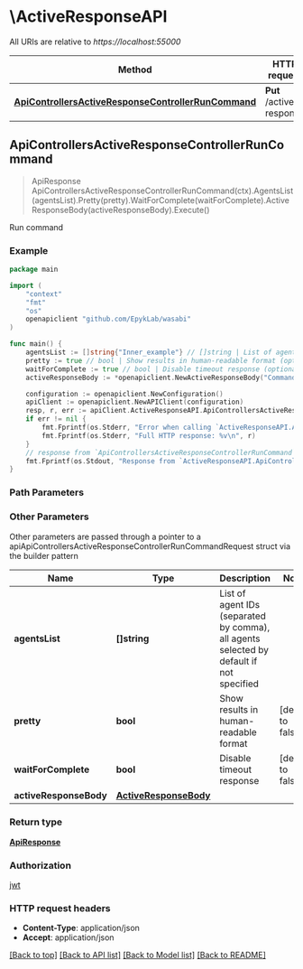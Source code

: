 # \ActiveResponseAPI

All URIs are relative to *https://localhost:55000*

Method | HTTP request | Description
------------- | ------------- | -------------
[**ApiControllersActiveResponseControllerRunCommand**](ActiveResponseAPI.md#ApiControllersActiveResponseControllerRunCommand) | **Put** /active-response | Run command



## ApiControllersActiveResponseControllerRunCommand

> ApiResponse ApiControllersActiveResponseControllerRunCommand(ctx).AgentsList(agentsList).Pretty(pretty).WaitForComplete(waitForComplete).ActiveResponseBody(activeResponseBody).Execute()

Run command



### Example

```go
package main

import (
	"context"
	"fmt"
	"os"
	openapiclient "github.com/EpykLab/wasabi"
)

func main() {
	agentsList := []string{"Inner_example"} // []string | List of agent IDs (separated by comma), all agents selected by default if not specified (optional)
	pretty := true // bool | Show results in human-readable format (optional) (default to false)
	waitForComplete := true // bool | Disable timeout response (optional) (default to false)
	activeResponseBody := *openapiclient.NewActiveResponseBody("Command_example") // ActiveResponseBody |  (optional)

	configuration := openapiclient.NewConfiguration()
	apiClient := openapiclient.NewAPIClient(configuration)
	resp, r, err := apiClient.ActiveResponseAPI.ApiControllersActiveResponseControllerRunCommand(context.Background()).AgentsList(agentsList).Pretty(pretty).WaitForComplete(waitForComplete).ActiveResponseBody(activeResponseBody).Execute()
	if err != nil {
		fmt.Fprintf(os.Stderr, "Error when calling `ActiveResponseAPI.ApiControllersActiveResponseControllerRunCommand``: %v\n", err)
		fmt.Fprintf(os.Stderr, "Full HTTP response: %v\n", r)
	}
	// response from `ApiControllersActiveResponseControllerRunCommand`: ApiResponse
	fmt.Fprintf(os.Stdout, "Response from `ActiveResponseAPI.ApiControllersActiveResponseControllerRunCommand`: %v\n", resp)
}
```

### Path Parameters



### Other Parameters

Other parameters are passed through a pointer to a apiApiControllersActiveResponseControllerRunCommandRequest struct via the builder pattern


Name | Type | Description  | Notes
------------- | ------------- | ------------- | -------------
 **agentsList** | **[]string** | List of agent IDs (separated by comma), all agents selected by default if not specified |
 **pretty** | **bool** | Show results in human-readable format | [default to false]
 **waitForComplete** | **bool** | Disable timeout response | [default to false]
 **activeResponseBody** | [**ActiveResponseBody**](ActiveResponseBody.md) |  |

### Return type

[**ApiResponse**](ApiResponse.md)

### Authorization

[jwt](../README.md#jwt)

### HTTP request headers

- **Content-Type**: application/json
- **Accept**: application/json

[[Back to top]](#) [[Back to API list]](../README.md#documentation-for-api-endpoints)
[[Back to Model list]](../README.md#documentation-for-models)
[[Back to README]](../README.md)
